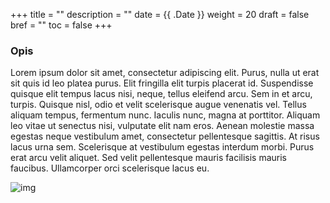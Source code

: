+++
title = ""
description = ""
date = {{ .Date }}
weight = 20
draft = false
bref = ""
toc = false
+++

### Opis

Lorem ipsum dolor sit amet, consectetur adipiscing elit. Purus, nulla ut erat sit quis id leo platea purus. Elit fringilla elit turpis placerat id. Suspendisse quisque elit tempus lacus nisi, neque, tellus eleifend arcu. Sem in et arcu, turpis. Quisque nisl, odio et velit scelerisque augue venenatis vel. Tellus aliquam tempus, fermentum nunc. Iaculis nunc, magna at porttitor. Aliquam leo vitae ut senectus nisi, vulputate elit nam eros. Aenean molestie massa egestas neque vestibulum amet, consectetur pellentesque sagittis. At risus lacus urna sem. Scelerisque at vestibulum egestas interdum morbi. Purus erat arcu velit aliquet. Sed velit pellentesque mauris facilisis mauris faucibus. Ullamcorper orci scelerisque lacus eu.

![img]()